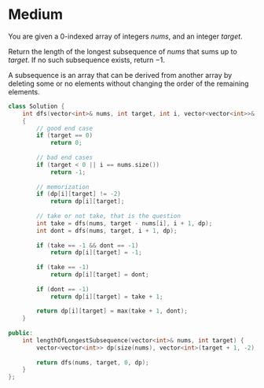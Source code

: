 # Medium

You are given a 0-indexed array of integers $nums$, and an integer $target$.

Return the length of the longest subsequence of $nums$ that sums up to $target$. If no such subsequence exists, return $-1$.

A subsequence is an array that can be derived from another array by deleting some or no elements without changing the order of the remaining elements.

```cpp
class Solution {
    int dfs(vector<int>& nums, int target, int i, vector<vector<int>>& dp)
    {
        // good end case
        if (target == 0)
            return 0;
        
        // bad end cases
        if (target < 0 || i == nums.size())
            return -1;
        
        // memorization
        if (dp[i][target] != -2)
            return dp[i][target];
        
        // take or not take, that is the question
        int take = dfs(nums, target - nums[i], i + 1, dp);
        int dont = dfs(nums, target, i + 1, dp);
        
        if (take == -1 && dont == -1)
            return dp[i][target] = -1;
        
        if (take == -1)
            return dp[i][target] = dont;
        
        if (dont == -1)
            return dp[i][target] = take + 1;
        
        return dp[i][target] = max(take + 1, dont);
    }
    
public:
    int lengthOfLongestSubsequence(vector<int>& nums, int target) {
        vector<vector<int>> dp(size(nums), vector<int>(target + 1, -2));
        
        return dfs(nums, target, 0, dp);
    }
};
```
